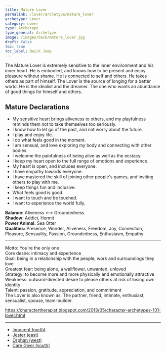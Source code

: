 ```yaml
---
title: Mature Lover
permalink: /lover/archetype/mature_lover
archetype: Lover
category: Lover
type: Archetype
type_general: Archetype
image: /images/back/mature_lover.jpg
draft: false
toc: true
toc_label: Quick Jump
---
```

 The Mature Lover is extremely sensitive to the inner environment and his inner heart. He is embodied, and knows how to be present and enjoy pleasure without shame. He is connected to self and others. He takes others as part of himself. The Lover is the source of longing for a better world. He is the idealist and the dreamer. The one who wants an abundance of good things for himself and others.    
  
  
## Mature Declarations  
- My sensitive heart brings aliveness to others, and my playfulness reminds them not to take themselves too seriously.   
- I know how to let go of the past, and not worry about the future.   
- I play and enjoy life.  
- I do what feels good in the moment.   
- I am sensual, and love exploring my body and connecting with other bodies.   
- I welcome the painfulness of being alive as well as the ecstacy.   
- I keep my heart open to the full range of emotions and experience.   
- My heart is open, and includes everyone.   
- I have empathy towards everyone.   
- I have mastered the skill of joining other people's games, and inviting others to play with me.   
- I keep things fun and inclusive.   
- What feels good is good.  
- I want to touch and be touched.   
- I want to experience the world fully.   
  
**Balance:** Aliveness <--> Groundedness  
**Shadow:** Addict, Hermit  
**Power Animal:** Sea Otter  
**Qualities:** Presence, Wonder, Aliveness, Freedom, Joy, Connection, Pleasure, Sensuality, Passion, Groundedness, Enthusiasm, Empathy  
  
---  
  
Motto: You're the only one  
Core desire: intimacy and experience  
Goal: being in a relationship with the people, work and surroundings they love  
Greatest fear: being alone, a wallflower, unwanted, unloved  
Strategy: to become more and more physically and emotionally attractive  
Weakness: outward-directed desire to please others at risk of losing own identity  
Talent: passion, gratitude, appreciation, and commitment  
The Lover is also known as: The partner, friend, intimate, enthusiast, sensualist, spouse, team-builder.  
  
https://charactertherapist.blogspot.com/2013/05/character-archetypes-101-lover.html  

---
- [Innocent (north)](/lover/archetype/mature_lover/innocent_(north))
- [Jester (east)](/lover/archetype/mature_lover/jester_(east))
- [Orphan (west)](/lover/archetype/mature_lover/orphan_(west))
- [Care Giver (south)](/lover/archetype/mature_lover/care_giver_(south))
